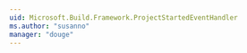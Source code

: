 ```yaml
---
uid: Microsoft.Build.Framework.ProjectStartedEventHandler
ms.author: "susanno"
manager: "douge"
---
```

